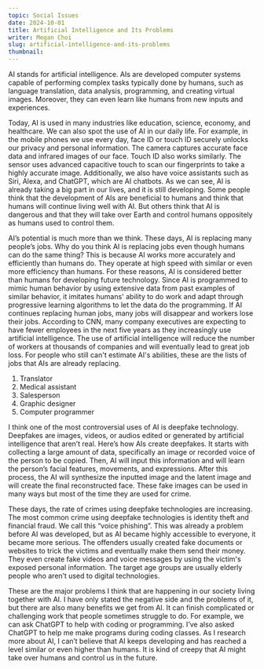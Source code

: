 ```yaml
---
topic: Social Issues
date: 2024-10-01
title: Artificial Intelligence and Its Problems
writer: Megan Choi
slug: artificial-intelligence-and-its-problems
thumbnail: 
---
```

AI stands for artificial intelligence. AIs are developed computer systems capable of performing complex tasks typically done by humans, such as language translation, data analysis, programming, and creating virtual images. Moreover, they can even learn like humans from new inputs and experiences. 

Today, AI is used in many industries like education, science, economy, and healthcare. We can also spot the use of AI in our daily life. For example, in the mobile phones we use every day, face ID or touch ID securely unlocks our privacy and personal information. The camera captures accurate face data and infrared images of our face. Touch ID also works similarly. The sensor uses advanced capacitive touch to scan our fingerprints to take a highly accurate image. Additionally, we also have voice assistants such as Siri, Alexa, and ChatGPT, which are AI chatbots. As we can see, AI is already taking a big part in our lives, and it is still developing. Some people think that the development of AIs are beneficial to humans and think that humans will continue living well with AI. But others think that AI is dangerous and that they will take over Earth and control humans oppositely as humans used to control them. 

AI’s potential is much more than we think. These days, AI is replacing many people’s jobs. Why do you think AI is replacing jobs even though humans can do the same thing? This is because AI works more accurately and efficiently than humans do. They operate at high speed with similar or even more efficiency than humans. For these reasons, AI is considered better than humans for developing future technology. Since AI is programmed to mimic human behavior by using extensive data from past examples of similar behavior, it imitates humans' ability to do work and adapt through progressive learning algorithms to let the data do the programming. If AI continues replacing human jobs, many jobs will disappear and workers lose their jobs. According to CNN, many company executives are expecting to have fewer employees in the next five years as they increasingly use artificial intelligence. The use of artificial intelligence will reduce the number of workers at thousands of companies and will eventually lead to great job loss. For people who still can't estimate AI's abilities, these are the lists of jobs that AIs are already replacing.

<ol>
  <li>Translator</li>
  <li>Medical assistant</li>
  <li>Salesperson</li>
  <li>Graphic designer</li>
  <li>Computer programmer</li>
</ol>

I think one of the most controversial uses of AI is deepfake technology. Deepfakes are images, videos, or audios edited or generated by artificial intelligence that aren’t real. Here’s how AIs create deepfakes. It starts with collecting a large amount of data, specifically an image or recorded voice of the person to be copied. Then, AI will input this information and will learn the person’s facial features, movements, and expressions. After this process, the AI will synthesize the inputted image and the latent image and will create the final reconstructed face. These fake images can be used in many ways but most of the time they are used for crime.

These days, the rate of crimes using deepfake technologies are increasing. The most common crime using deepfake technologies is identity theft and financial fraud. We call this “voice phishing”. This was already a problem before AI was developed, but as AI became highly accessible to everyone, it became more serious. The offenders usually created fake documents or websites to trick the victims and eventually make them send their money. They even create fake videos and voice messages by using the victim's exposed personal information. The target age groups are usually elderly people who aren’t used to digital technologies. 

These are the major problems I think that are happening in our society living together with AI. I have only stated the negative side and the problems of it, but there are also many benefits we get from AI. It can finish complicated or challenging work that people sometimes struggle to do. For example, we can ask ChatGPT to help with coding or programming. I’ve also asked ChatGPT to help me make programs during coding classes. As I research more about AI, I can’t believe that AI keeps developing and has reached a level similar or even higher than humans. It is kind of creepy that AI might take over humans and control us in the future. 